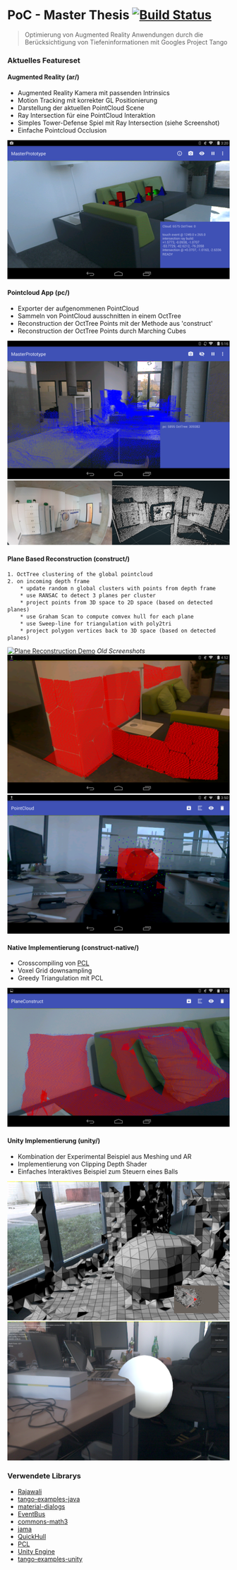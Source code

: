 # PoC - Master Thesis [![Build Status](https://travis-ci.org/stetro/project-tango-poc.svg?branch=master)](https://travis-ci.org/stetro/project-tango-poc)

> Optimierung von Augmented Reality Anwendungen durch die Berücksichtigung von Tiefeninformationen mit Googles Project Tango

### Aktuelles Featureset

#### Augmented Reality (ar/)
* Augmented Reality Kamera mit passenden Intrinsics
* Motion Tracking mit korrekter GL Positionierung
* Darstellung der aktuellen PointCloud Scene
* Ray Intersection für eine PointCloud Interaktion
* Simples Tower-Defense Spiel mit Ray Intersection (siehe Screenshot)
* Einfache Pointcloud Occlusion

![AR Screenshot](img/ar.png)

#### Pointcloud App (pc/)
* Exporter der aufgenommenen PointCloud
* Sammeln von PointCloud ausschnitten in einem OctTree
* Reconstruction der OctTree Points mit der Methode aus 'construct'
* Reconstruction der OctTree Points durch Marching Cubes

![PointCloud Screenshot](img/pc.png)
![PointCloud Screenshot 2](img/pc2.png)

#### Plane Based Reconstruction (construct/)
```
1. OctTree clustering of the global pointcloud
2. on incoming depth frame
	* update random n global clusters with points from depth frame
	* use RANSAC to detect 3 planes per cluster
	* project points from 3D space to 2D space (based on detected planes)
	* use Graham Scan to compute comvex hull for each plane
	* use Sweep‐line for triangulation with poly2tri
	* project polygon vertices back to 3D space (based on detected planes)
```
[![Plane Reconstruction Demo](http://img.youtube.com/vi/SMg69wIPoxQ/0.jpg)](https://www.youtube.com/watch?v=SMg69wIPoxQ)
*Old Screenshots*
![AR Screenshot](img/construct.png)
![AR Screenshot](img/marchingcube.png)

#### Native Implementierung (construct-native/)
* Crosscompiling von [PCL](http://pointclouds.org/) 
* Voxel Grid downsampling
* Greedy Triangulation mit PCL

![Unity Screenshot 1](img/native.png)

#### Unity Implementierung (unity/)
* Kombination der Experimental Beispiel aus Meshing und AR
* Implementierung von Clipping Depth Shader
* Einfaches Interaktives Beispiel zum Steuern eines Balls

![Unity Screenshot 1](img/unity1.png)
![Unity Screenshot 1](img/unity2.png)

### Verwendete Librarys
* [Rajawali](https://github.com/Rajawali/Rajawali)
* [tango-examples-java](https://github.com/googlesamples/tango-examples-java)
* [material-dialogs](https://github.com/afollestad/material-dialogs)
* [EventBus](https://github.com/greenrobot/EventBus)
* [commons-math3](https://commons.apache.org/math/)
* [jama](http://math.nist.gov/javanumerics/jama/)
* [QuickHull](https://github.com/Quickhull3d/quickhull3d)
* [PCL](http://pointclouds.org/)
* [Unity Engine](https://unity3d.com/)
* [tango-examples-unity](https://github.com/googlesamples/tango-examples-unity)


